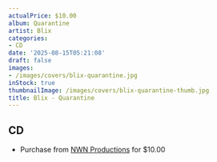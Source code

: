 ```yaml
---
actualPrice: $10.00
album: Quarantine
artist: Blix
categories:
- CD
date: '2025-08-15T05:21:08'
draft: false
images:
- /images/covers/blix-quarantine.jpg
inStock: true
thumbnailImage: /images/covers/blix-quarantine-thumb.jpg
title: Blix - Quarantine
---
```


## CD
* Purchase from [NWN Productions](http://shop.nwnprod.com/index.php?route=product/product&path=93&product_id=30672&sort=pd.name&order=ASC) for $10.00
